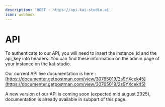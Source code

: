 ```yaml
---
description: 'HOST : https://api.kai-studio.ai'
icon: webhook
---
```


# API

To authenticate to our API, you will need to insert the instance\_id and the api\_key into headers. You can find these information on the admin page of your instance on the kai-studio.

Our current API live documentation is here : [https://documenter.getpostman.com/view/30765019/2s9YXcek45](https://documenter.getpostman.com/view/30765019/2s9YXcek45)

A new version of our API is coming soon (expected mid august 2025), documentation is already available in subpart of this page.

